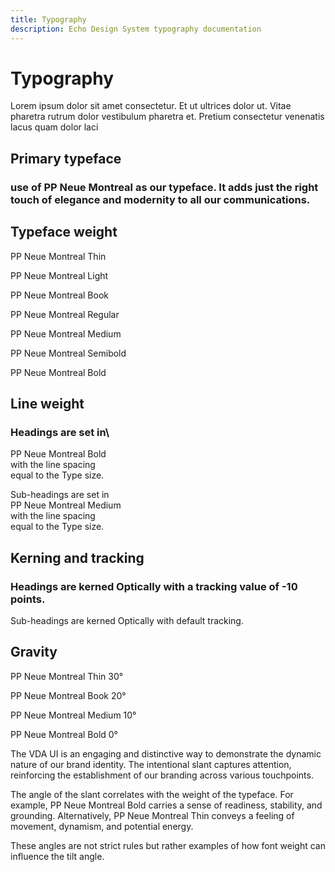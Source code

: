 ```yaml
---
title: Typography
description: Echo Design System typography documentation
---
```


<div class="design-layout">
<div class="design-content">

# Typography

Lorem ipsum dolor sit amet consectetur. Et ut ultrices dolor ut. Vitae pharetra rutrum dolor vestibulum pharetra et. Pretium consectetur venenatis lacus quam dolor laci

## Primary typeface

### use of PP Neue Montreal as our typeface. It adds just the right touch of elegance and modernity to all our communications.

## Typeface weight

PP Neue Montreal Thin

PP Neue Montreal Light

PP Neue Montreal Book

PP Neue Montreal Regular

PP Neue Montreal Medium

PP Neue Montreal Semibold

PP Neue Montreal Bold

## Line weight

### Headings are set in\
PP Neue Montreal Bold\
with the line spacing\
equal to the Type size.

 Sub-headings are set in\
PP Neue Montreal Medium\
with the line spacing\
equal to the Type size.

## Kerning and tracking

### Headings are kerned Optically with a tracking value of -10 points.

Sub-headings are kerned Optically with default tracking.

## Gravity

PP Neue Montreal Thin 30°

PP Neue Montreal Book 20°

PP Neue Montreal Medium 10°

PP Neue Montreal Bold 0°

The VDA UI is an engaging and distinctive way to demonstrate the dynamic nature of our brand identity. The intentional slant captures attention, reinforcing the establishment of our branding across various touchpoints.

The angle of the slant correlates with the weight of the typeface. For example, PP Neue Montreal Bold carries a sense of readiness, stability, and grounding. Alternatively, PP Neue Montreal Thin conveys a feeling of movement, dynamism, and potential energy.

These angles are not strict rules but rather examples of how font weight can influence the tilt angle.